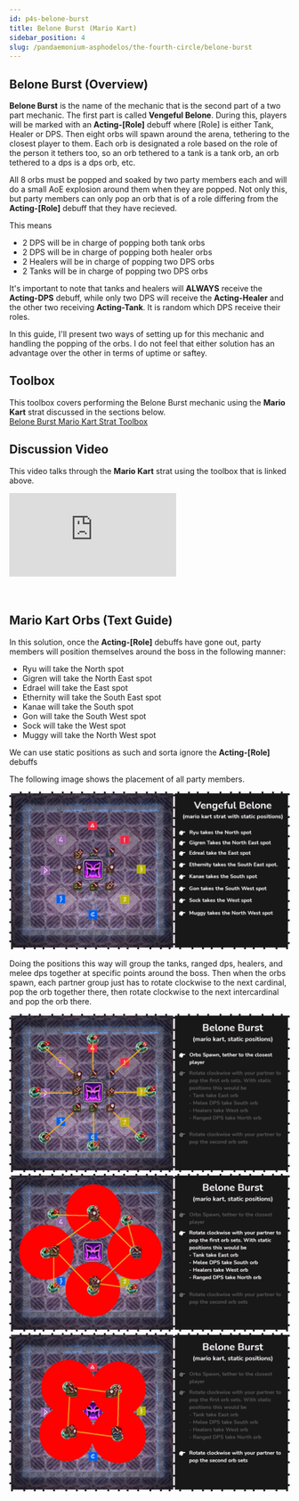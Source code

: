 ```yaml
---
id: p4s-belone-burst
title: Belone Burst (Mario Kart)
sidebar_position: 4
slug: /pandaemonium-asphodelos/the-fourth-circle/belone-burst
---
```


## Belone Burst (Overview)
**Belone Burst** is the name of the mechanic that is the second part of a two part mechanic. The first part is called **Vengeful Belone**.  During this, players will be marked with an **Acting-[Role]** debuff where [Role] is either Tank, Healer or DPS. Then eight orbs will spawn around the arena, tethering to the closest player to them.  Each orb is designated a role based on the role of the person it tethers too, so an orb tethered to a tank is a tank orb, an orb tethered to a dps is a dps orb, etc.  

All 8 orbs must be popped and soaked by two party members each and will do a small AoE explosion around them when they are popped. Not only this, but party members can only pop an orb that is of a role differing from the **Acting-[Role]** debuff that they have recieved.  

This means

- 2 DPS will be in charge of popping both tank orbs
- 2 DPS will be in charge of popping both healer orbs
- 2 Healers will be in charge of popping two DPS orbs
- 2 Tanks will be in charge of popping two DPS orbs

It's important to note that tanks and healers will **ALWAYS** receive the **Acting-DPS** debuff, while only two DPS will receive the **Acting-Healer** and the other two receiving **Acting-Tank**.  It is random which DPS receive their roles.

In this guide, I'll present two ways of setting up for this mechanic and handling the popping of the orbs. I do not feel that either solution has an advantage over the other in terms of uptime or saftey.

## Toolbox
This toolbox covers performing the Belone Burst mechanic using the **Mario Kart** strat discussed in the sections below.  
[Belone Burst Mario Kart Strat Toolbox](https://ff14.toolboxgaming.space/?id=926159282624461&preview=1)

## Discussion Video
This video talks through the **Mario Kart** strat using the toolbox that is linked above.

<div style={{
    position: "relative",
    paddingBottom: "56.25%",
    height: "0",
    overflow: "hidden",
    maxWidth: "100%"
    }}>
    <iframe style={{
        position: "absolute",
        top: "0",
        left: "0",
        width: "100%",
        height: "100%"
    }} src='https://www.youtube.com/embed/ffYHn9TGt1Q' frameborder='0' allowfullscreen></iframe>
</div>
<br/> 
<br/> 

## Mario Kart Orbs (Text Guide)
In this solution, once the **Acting-[Role]** debuffs have gone out, party members will position themselves around the boss in the following manner:

- Ryu will take the North spot
- Gigren will take the North East spot
- Edrael will take the East spot
- Ethernity will take the South East spot
- Kanae will take the South spot
- Gon will take the South West spot
- Sock will take the West spot
- Muggy will take the North West spot

We can use static positions as such and sorta ignore the **Acting-[Role]** debuffs

The following image shows the placement of all party members.

![Vengeful Belone Positions Mario Kart](/img/pandaemonium-asphodelos/the-fourth-circle/belone-burst/vengeful-belone-positions-mario-kart-static.webp)


Doing the positions this way will group the tanks, ranged dps, healers, and melee dps together at specific points around the boss. Then when the orbs spawn, each partner group just has to rotate clockwise to the next cardinal, pop the orb together there, then rotate clockwise to the next intercardinal and pop the orb there.

![Belone Burst Mario Kart Step 1](/img/pandaemonium-asphodelos/the-fourth-circle/belone-burst/belone-burst-mario-kart-static-step-one.webp)
![Belone Burst Mario Kart Step 2](/img/pandaemonium-asphodelos/the-fourth-circle/belone-burst/belone-burst-mario-kart-static-step-two.webp)
![Belone Burst Mario Kart Step 3](/img/pandaemonium-asphodelos/the-fourth-circle/belone-burst/belone-burst-mario-kart-static-step-three.webp)



